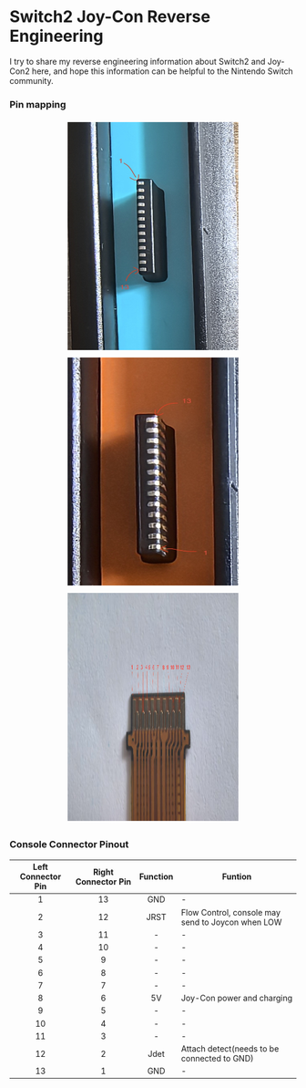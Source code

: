 # Switch2 Joy-Con Reverse Engineering
I try to share my reverse engineering information about Switch2 and Joy-Con2 here, and hope this information can be helpful to the Nintendo Switch community.

### Pin mapping
<div style="text-align: center;"> 
  <div style="display: inline-block; margin: 5px;">
    <img src="./images/left_connector.jpg" alt="Left Connector" width="300" height="400">
  </div>
  <div style="display: inline-block; margin: 5px;">
    <img src="./images/right_connector.jpg" alt="Right Connector" width="300" height="400">
  </div>
  <div style="display: inline-block; margin: 5px;">
    <img src="./images/golden_finger.png" alt="Golden_Finger" width="300" height="400">
  </div>
</div>
      

### Console Connector Pinout

| Left Connector Pin | Right Connector Pin|           Function            |                                                       Funtion                                                                       |
|:------------------:|:------------------:|:-----------------------------:| ----------------------------------------------------------------------------------------------------------------------------------- |
|           1        |         13         |              GND              |                                                          -                                                                          |
|           2        |         12         |              JRST             |                                   Flow Control, console may send to Joycon when LOW                                                 |
|           3        |         11         |               -               |                                                          -                                                                          |
|           4        |         10         |               -               |                                                          -                                                                          |
|           5        |          9         |               -               |                                                          -                                                                          |
|           6        |          8         |               -               |                                                          -                                                                          |
|           7        |          7         |               -               |                                                          -                                                                          |
|           8        |          6         |              5V               |                                              Joy-Con power and charging                                                             |
|           9        |          5         |               -               |                                                          -                                                                          |
|          10        |          4         |               -               |                                                          -                                                                          |
|          11        |          3         |               -               |                                                          -                                                                          |
|          12        |          2         |              Jdet             |                                          Attach detect(needs to be connected to GND)                                                |
|          13        |          1         |              GND              |                                                          -                                                                          |


